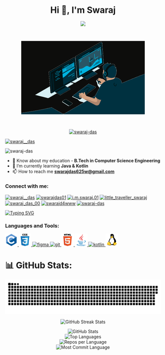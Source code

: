 <h1 align="center">Hi 👋, I'm Swaraj</h1>
<p align="center">
    <img src="https://readme-typing-svg.herokuapp.com?color=00FF00&width=600&height=38&lines=A+passionate+programmer+from+Kolkata...;Problem+solver...;Exploring+the+world+of+tech...&center=true"></a>
</p>


<br>
<p align="center">
  <img alt="Coding" width="400" src="https://raw.githubusercontent.com/Potential17/Potential17/master/user%20(2).gif">
</p>
<br>

<p align="center">
  <a href="https://github.com/ryo-ma/github-profile-trophy"><img src="https://github-profile-trophy.vercel.app/?username=swaraj-das&theme=darkhub" alt="swaraj-das" /></a>
</p>

<p align="left">
  <a href="https://twitter.com/swaraj__das" target="blank"><img src="https://img.shields.io/twitter/follow/swaraj__das?logo=twitter&style=for-the-badge" alt="swaraj__das" /></a>
</p>
<p align="left">
  <img src="https://komarev.com/ghpvc/?username=swaraj-das&label=Profile%20views&color=0e75b6&style=flat" alt="swaraj-das" />
</p>

- 📄 Know about my education - **B.Tech in Computer Science Engineering**
- 🌱 I’m currently learning **Java & Kotlin**
- 📫 How to reach me **swarajdas625w@gmail.com**

<h3 align="left">Connect with me:</h3>
<p align="left">
  <a href="https://twitter.com/swaraj__das" target="blank"><img align="center" src="https://raw.githubusercontent.com/rahuldkjain/github-profile-readme-generator/master/src/images/icons/Social/twitter.svg" alt="swaraj__das" height="30" width="40" /></a>
  <a href="https://linkedin.com/in/swarajdas01" target="blank"><img align="center" src="https://raw.githubusercontent.com/rahuldkjain/github-profile-readme-generator/master/src/images/icons/Social/linked-in-alt.svg" alt="swarajdas01" height="30" width="40" /></a>
  <a href="https://fb.com/i.m.swaraj.01" target="blank"><img align="center" src="https://raw.githubusercontent.com/rahuldkjain/github-profile-readme-generator/master/src/images/icons/Social/facebook.svg" alt="i.m.swaraj.01" height="30" width="40" /></a>
  <a href="https://instagram.com/little_traveller_swaraj" target="blank"><img align="center" src="https://raw.githubusercontent.com/rahuldkjain/github-profile-readme-generator/master/src/images/icons/Social/instagram.svg" alt="little_traveller_swaraj" height="30" width="40" /></a>
  <a href="https://www.leetcode.com/swaraj_das_00" target="blank"><img align="center" src="https://raw.githubusercontent.com/rahuldkjain/github-profile-readme-generator/master/src/images/icons/Social/leet-code.svg" alt="swaraj_das_00" height="30" width="40" /></a>
<a href="https://auth.geeksforgeeks.org/user/swarajd4www" target="blank"><img align="center" src="https://raw.githubusercontent.com/rahuldkjain/github-profile-readme-generator/master/src/images/icons/Social/geeks-for-geeks.svg" alt="swarajd4www" height="30" width="40" /></a>
  <a href="https://stackoverflow.com/users/26138634/swaraj-das" target="blank"><img align="center" src="https://raw.githubusercontent.com/rahuldkjain/github-profile-readme-generator/master/src/images/icons/Social/stack-overflow.svg" alt="swaraj-das" height="30" width="40" /></a>
</p>

<a href="#"><img src="https://readme-typing-svg.herokuapp.com?font=Hack+Nerd+Font&duration=2000&pause=500&color=E6EDF3&random=false&width=435&lines=Feel+free+to+connect+with+me+%F0%9F%98%8A+" alt="Typing SVG" /></a>

<h3 align="left">Languages and Tools:</h3>
<p align="left">
  <a href="https://www.cprogramming.com/" target="_blank" rel="noreferrer"> <img src="https://raw.githubusercontent.com/devicons/devicon/master/icons/c/c-original.svg" alt="c" width="40" height="40"/> </a>
  <a href="https://www.w3schools.com/css/" target="_blank" rel="noreferrer"> <img src="https://raw.githubusercontent.com/devicons/devicon/master/icons/css3/css3-original-wordmark.svg" alt="css3" width="40" height="40"/> </a>
  <a href="https://www.figma.com/" target="_blank" rel="noreferrer"> <img src="https://www.vectorlogo.zone/logos/figma/figma-icon.svg" alt="figma" width="40" height="40"/> </a>
  <a href="https://git-scm.com/" target="_blank" rel="noreferrer"> <img src="https://www.vectorlogo.zone/logos/git-scm/git-scm-icon.svg" alt="git" width="40" height="40"/> </a>
  <a href="https://www.w3.org/html/" target="_blank" rel="noreferrer"> <img src="https://raw.githubusercontent.com/devicons/devicon/master/icons/html5/html5-original-wordmark.svg" alt="html5" width="40" height="40"/> </a>
  <a href="https://www.java.com" target="_blank" rel="noreferrer"> <img src="https://raw.githubusercontent.com/devicons/devicon/master/icons/java/java-original.svg" alt="java" width="40" height="40"/> </a>
  <a href="https://kotlinlang.org" target="_blank" rel="noreferrer"> <img src="https://www.vectorlogo.zone/logos/kotlinlang/kotlinlang-icon.svg" alt="kotlin" width="40" height="40"/> </a>
  <a href="https://www.linux.org/" target="_blank" rel="noreferrer"> <img src="https://raw.githubusercontent.com/devicons/devicon/master/icons/linux/linux-original.svg" alt="linux" width="40" height="40"/> </a>
</p>

# 📊 GitHub Stats:


<p align="center">
 <img width="1000" src="github-snake.svg" alt="snake"/>
</p>

<p align="center">
  <img style="width: 800px; height: 220px;" src="https://streak-stats.demolab.com?user=swaraj-das&theme=highcontrast&hide_border=true&border_radius=5&card_width=800" alt="GitHub Streak Stats" />
</p>

<div align="center">
  <img style="width: 800px; height: 220px;" src="https://github-readme-stats.vercel.app/api?username=swaraj-das&theme=dark" alt="GitHub Stats" />
</div>

<div align="center">
  <img style="width: 800px; height: 220px;" src="https://github-readme-stats.vercel.app/api/top-langs?username=swaraj-das&show_icons=true&locale=en&layout=compact&theme=dark" alt="Top Languages" />
</div>

<div align="center">
  <img style="width: 800px; height: 220px;" src="http://github-profile-summary-cards.vercel.app/api/cards/repos-per-language?username=swaraj-das&theme=dark" alt="Repos per Language" />
</div>

<div align="center">
  <img style="width: 800px; height: 220px;" src="http://github-profile-summary-cards.vercel.app/api/cards/most-commit-language?username=swaraj-das&theme=dark" alt="Most Commit Language" />
</div>








